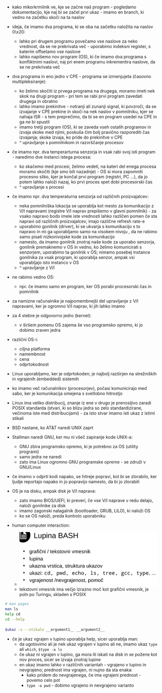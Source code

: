 - kako mikorkrmilnik ve, kje se začne naš program - pogledamo dokumentacijo, kje naj bi se začel prvi ukaz - imamo en branch, ki vedno na začetku skoči na ta naslov
- ideja, če imamo dva programa, ki se oba na začetku naložita na naslov 0\x20:
	- lahko pri drugem programu povečamo vse naslove za neko vrednost, da se ne prekrivata več - uporabimo indeksni register, s katerim offsetamo vse naslove
	- lahko napišemo nov program (OS), ki če imamo dva programa s konfliktnimi naslovi, naj pri enem programu inkrementira naslove, da se ne prekrivata več
- dva programa in eno jedro v CPE - programa se izmenjujeta (časovno multipleksiranje):
	- ko želimo skočiti iz prvega programa na drugega, moramo imeti nek skok na drugi program - pri tem se rabi prvi program zavedati drugega in obratno
	- lahko imamo prekinitve - notranji ali zunanji signal, ki povzroči, da se izvajanje v CPE prekine in skoči na nek naslov v pomnilniku, kjer se nahaja ISR - s tem preprečimo, da bi se en program usedel na CPE in ga ne bi spustil
	- imamo tretji program (OS), ki se zaveda vseh ostalih programov in izvaja skoke med njimi, poskuša čim bolj pravično razporediti čas izvajanja; skoke izvaja, ko pride do prekinitve v CPE
	- ^ upravljanje s pomnilnikom in razvrščanje procesov
- če imamo npr. dva temperarturna senzorja in vsak rabi svoj isti program - naredimo dve instanci istega procesa:
	- ko skačemo med procesi, želimo vedeti, na kateri del enega procesa moramo skočiti (kje smo bili nazadnje) - OS si mora zapomniti procesno sliko, kjer je končal prvi program (registri, PC ...), da jo potem lahko naloži nazaj, ko prvi proces spet dobi procesorski čas
	- ^ upravljanje s procesi
- če imamo npr. dva temperaturna senzorja od različnih proizvajalcev:
	- neka pomnilniška lokacija se uporablja kot mesto za komunikacijo z V/I napravami (registre V/I naprav prepišemo v glavni pomnilnik) - za vsako napravo bodo imele iste vrednosti lahko različen pomen če sta napravi od različnih proizvajalcev, imajo različne refresh rate-e
	- uporabimo gonilnik (driver), ki se ukvarja s komunikacijo s to napravo in mi ga uporabljamo samo na visokem nivoju , da ne rabimo samo pisati nizkonivojske kode za komunikacijo
	- namesto, da imamo gonilnik znotraj naše kode za uporabo senzorja, gonilnik premaknemo v OS in vedno, ko želimo komunicirati s senzorjem, uporabimo ta gonilnik v OS; nimamo posebej instance gonilnika za vsak program, ki uporablja senzor, ampak vsi uporabljajo isto instanco v OS
	- ^ upravljanje z V/I
- ne rabimo vedno OS:
	- npr. če imamo samo en program, ker OS porabi procesorski čas in pomnilnik
- za namizne računalnike je najpomembnejši del upravljanje z V/I napravami, ker je ogromno V/I naprav, ki jih lahko imamo

- za 4 stebre je odgovorno jedro (kernel):
	- v širšem pomenu OS zajema še vso programsko opremo, ki jo dobimo zraven jedra

- različni OS-i:
	- ciljna platforma
	- namembnost
	- cena
	- odprtokodnost

- Linux uporabljamo, ker je odprtokoden; je najbolj razširjen na strežniških in vgrajenih (embedded) sistemih

- ko imamo več računalnikov (procesorjev), počasi komunicirajo med sabo, ker je komunikacija omejena s svetlobno hitrostjo

- Linux ima veliko distribucij, znanje iz ene v drugo je prenosljivo zaradi POSIX standarda (stvari, ki so blizu jedra so zelo standardizirane, večinoma iste med distribucijami) - za isto stvar imamo isti ukaz z istimi stikali

- BSD nastane, ko AT&T naredi UNIX zaprt
- Stallman naredi GNU, ker mu ni všeč zapiranje kode UNIX-a:
	- GNU zbira programsko opremo, ki je potrebno za OS (utility programi)
	- samo jedra ne naredi
	- zato ima Linux ogromno GNU programske opreme - se združi v GNU/Linux

- če imamo v odprti kodi napako, se hitreje popravi, kot bi se zlorabilo, ker ljudje reportajo napako in jo popravijo namesto, da bi jo zlorabili

- OS je na disku, ampak disk je V/I naprava:
	- zato imamo BIOS/UEFI, ki preveri, če vse V/I naprave v redu delajo, naloži gonilnike za disk
	- imamo zagonski nalagalnik (bootloader, GRUB, LILO), ki naloži OS
	- ko se OS naloži, preda kontrolo uporabniku

- human computer interaction:
	- ![600](/Images/Pasted%20image%2020240226152731.png)
	- tekstovni vmesnik ima večjo izrazno moč kot grafični vmesnik, je poln po Turingu, skladen s POSIX

```bash
# man pages
man ls
help cd
cd --help

$ukaz -s --stikalo __argument1__ __argument2__
```

- če je ukaz vgrajen v lupino uporablja help, sicer uporablja man:
	- da ugotovimo ali je nek ukaz vgrajen v lupino ali ne, imamo ukaz `type` ali `which`, `$type -a ls`
	- če ukaz ni vgrajen v lupino, ga mora iti iskati na disk in se požene kot nov proces, sicer se izvaja znotraj lupine
	- en ukaz imamo lahko v različnih variantah - vgrajeno v lupino in nevgrajeno; prednost ima vgrajen, ni nujno da sta enaka:
		- kako pridem do nevgrajenega, če ima vgrajeni prednost - povemo celo pot
		- `type -a pwd` - dobimo vgrajeno in nevgrajeno varianto


